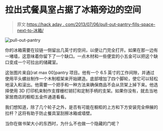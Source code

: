 # 拉出式餐具室占据了冰箱旁边的空间

> 原文:[https://hack aday . com/2013/07/06/pull-out-pantry-fills-space-next-to-冰箱/](https://hackaday.com/2013/07/06/pull-out-pantry-fills-space-next-to-refrigerator/)

![pull-out-pantry](../Images/c9738047884b79bd3e4c12fd2a4fd38e.png)

你的冰箱需要在铰链一侧留出几英寸的空间，以便让门完全打开。如果在那一边有一堵墙，这意味着你留下了一个缺口。一点木材和一些便宜的小五金可以把这个缺口变成一个可拉出的储藏室。

这张图片来自[rat max 00]pantry 项目。他有一个 6.5 英寸的工作间隙，并通过使用平头螺丝制作一个木制框架来开始建造。底部增加了四个脚轮，使它可以轻松地滚入和滚出。他需要一个把手和一种方法来确保商品不会从货架上掉下来。他选择使用 3D 打印机来制作支撑栅栏销钉和定制手柄的支架。如果你没有，就去当地家居商店的橱柜五金件通道看看。

我们想知道，除了几个轮子之外，是否有可能在橱柜的上方和下方安装完全伸展的拉杆？这将有助于防止餐具室刮擦冰箱或墙壁。

当你在做书架大小的东西时，为什么不也做一个隐藏的门呢？